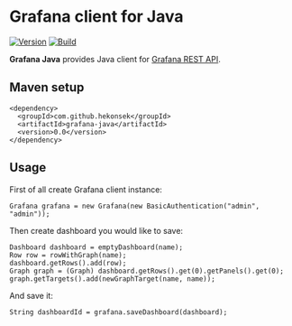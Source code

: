 # Grafana client for Java

[![Version](https://img.shields.io/badge/Grafana%20Java-0.0-blue.svg)](https://github.com/hekonsek/grafana-java/releases)
[![Build](https://api.travis-ci.org/hekonsek/grafana-java.svg)](https://travis-ci.org/hekonsek/grafana-java)

**Grafana Java** provides Java client for [Grafana REST API](http://docs.grafana.org/http_api/).

## Maven setup

    <dependency>
      <groupId>com.github.hekonsek</groupId>
      <artifactId>grafana-java</artifactId>
      <version>0.0</version>
    </dependency>

## Usage

First of all create Grafana client instance:

```
Grafana grafana = new Grafana(new BasicAuthentication("admin", "admin"));
```

Then create dashboard you would like to save:

```
Dashboard dashboard = emptyDashboard(name);
Row row = rowWithGraph(name);
dashboard.getRows().add(row);
Graph graph = (Graph) dashboard.getRows().get(0).getPanels().get(0);
graph.getTargets().add(newGraphTarget(name, name));
```

And save it:

```
String dashboardId = grafana.saveDashboard(dashboard);
```